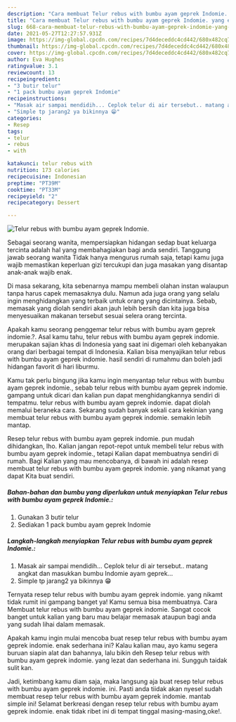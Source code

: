 ```yaml
---
description: "Cara membuat Telur rebus with bumbu ayam geprek Indomie. yang enak dan Mudah Dibuat"
title: "Cara membuat Telur rebus with bumbu ayam geprek Indomie. yang enak dan Mudah Dibuat"
slug: 668-cara-membuat-telur-rebus-with-bumbu-ayam-geprek-indomie-yang-enak-dan-mudah-dibuat
date: 2021-05-27T12:27:57.931Z
image: https://img-global.cpcdn.com/recipes/7d4deceddc4cd442/680x482cq70/telur-rebus-with-bumbu-ayam-geprek-indomie-foto-resep-utama.jpg
thumbnail: https://img-global.cpcdn.com/recipes/7d4deceddc4cd442/680x482cq70/telur-rebus-with-bumbu-ayam-geprek-indomie-foto-resep-utama.jpg
cover: https://img-global.cpcdn.com/recipes/7d4deceddc4cd442/680x482cq70/telur-rebus-with-bumbu-ayam-geprek-indomie-foto-resep-utama.jpg
author: Eva Hughes
ratingvalue: 3.1
reviewcount: 13
recipeingredient:
- "3 butir telur"
- "1 pack bumbu ayam geprek Indomie"
recipeinstructions:
- "Masak air sampai mendidih... Ceplok telur di air tersebut.. matang angkat dan masukkan bumbu Indomie ayam geprek..."
- "Simple tp jarang2 ya bikinnya 😁"
categories:
- Resep
tags:
- telur
- rebus
- with

katakunci: telur rebus with 
nutrition: 173 calories
recipecuisine: Indonesian
preptime: "PT39M"
cooktime: "PT33M"
recipeyield: "2"
recipecategory: Dessert

---
```



![Telur rebus with bumbu ayam geprek Indomie.](https://img-global.cpcdn.com/recipes/7d4deceddc4cd442/680x482cq70/telur-rebus-with-bumbu-ayam-geprek-indomie-foto-resep-utama.jpg)

Sebagai seorang wanita, mempersiapkan hidangan sedap buat keluarga tercinta adalah hal yang membahagiakan bagi anda sendiri. Tanggung jawab seorang  wanita Tidak hanya mengurus rumah saja, tetapi kamu juga wajib memastikan keperluan gizi tercukupi dan juga masakan yang disantap anak-anak wajib enak.

Di masa  sekarang, kita sebenarnya mampu membeli olahan instan walaupun tanpa harus capek memasaknya dulu. Namun ada juga orang yang selalu ingin menghidangkan yang terbaik untuk orang yang dicintainya. Sebab, memasak yang diolah sendiri akan jauh lebih bersih dan kita juga bisa menyesuaikan makanan tersebut sesuai selera orang tercinta. 



Apakah kamu seorang penggemar telur rebus with bumbu ayam geprek indomie.?. Asal kamu tahu, telur rebus with bumbu ayam geprek indomie. merupakan sajian khas di Indonesia yang saat ini digemari oleh kebanyakan orang dari berbagai tempat di Indonesia. Kalian bisa menyajikan telur rebus with bumbu ayam geprek indomie. hasil sendiri di rumahmu dan boleh jadi hidangan favorit di hari liburmu.

Kamu tak perlu bingung jika kamu ingin menyantap telur rebus with bumbu ayam geprek indomie., sebab telur rebus with bumbu ayam geprek indomie. gampang untuk dicari dan kalian pun dapat menghidangkannya sendiri di tempatmu. telur rebus with bumbu ayam geprek indomie. dapat diolah memalui beraneka cara. Sekarang sudah banyak sekali cara kekinian yang membuat telur rebus with bumbu ayam geprek indomie. semakin lebih mantap.

Resep telur rebus with bumbu ayam geprek indomie. pun mudah dihidangkan, lho. Kalian jangan repot-repot untuk membeli telur rebus with bumbu ayam geprek indomie., tetapi Kalian dapat membuatnya sendiri di rumah. Bagi Kalian yang mau mencobanya, di bawah ini adalah resep membuat telur rebus with bumbu ayam geprek indomie. yang nikamat yang dapat Kita buat sendiri.

<!--inarticleads1-->

##### Bahan-bahan dan bumbu yang diperlukan untuk menyiapkan Telur rebus with bumbu ayam geprek Indomie.:

1. Gunakan 3 butir telur
1. Sediakan 1 pack bumbu ayam geprek Indomie




<!--inarticleads2-->

##### Langkah-langkah menyiapkan Telur rebus with bumbu ayam geprek Indomie.:

1. Masak air sampai mendidih... Ceplok telur di air tersebut.. matang angkat dan masukkan bumbu Indomie ayam geprek...
1. Simple tp jarang2 ya bikinnya 😁




Ternyata resep telur rebus with bumbu ayam geprek indomie. yang nikamt tidak rumit ini gampang banget ya! Kamu semua bisa membuatnya. Cara Membuat telur rebus with bumbu ayam geprek indomie. Sangat cocok banget untuk kalian yang baru mau belajar memasak ataupun bagi anda yang sudah lihai dalam memasak.

Apakah kamu ingin mulai mencoba buat resep telur rebus with bumbu ayam geprek indomie. enak sederhana ini? Kalau kalian mau, ayo kamu segera buruan siapin alat dan bahannya, lalu bikin deh Resep telur rebus with bumbu ayam geprek indomie. yang lezat dan sederhana ini. Sungguh taidak sulit kan. 

Jadi, ketimbang kamu diam saja, maka langsung aja buat resep telur rebus with bumbu ayam geprek indomie. ini. Pasti anda tiidak akan nyesel sudah membuat resep telur rebus with bumbu ayam geprek indomie. mantab simple ini! Selamat berkreasi dengan resep telur rebus with bumbu ayam geprek indomie. enak tidak ribet ini di tempat tinggal masing-masing,oke!.

